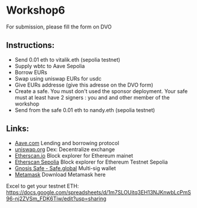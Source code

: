# Workshop6

For submission, please fill the form on DVO

## Instructions:

- Send 0.01 eth to vitalik.eth (sepolia testnet)
- Supply wbtc to Aave Sepolia
- Borrow EURs
- Swap using uniswap EURs for usdc
- Give EURs addresse (give this adresse on the DVO form)
- Create a safe. You must don't used the sponsor deployment. Your safe must at least have 2 signers : you and and other member of the workshop
- Send from the safe 0.01 eth to nandy.eth (sepolia testnet)

## Links:

- [Aave.com](https://aave.com/) Lending and borrowing protocol
- [uniswap.org](https://uniswap.org) Dex: Decentralize exchange
- [Etherscan.io](https://etherscan.io) Block explorer for Ethereum mainet
- [Etherscan Sepolia](https://sepolia.etherscan.io/) Block explorer for Ethereum Testnet Sepolia
- [Gnosis Safe - Safe.global](https://safe.global) Multi-sig wallet
- [Metamask](https://metamask.io/download/) Download Metamask here

Excel to get your testnet ETH: https://docs.google.com/spreadsheets/d/1m7SLOUitq3EH13NJKnwbLcPmS96-nj2ZVSm_FDK6Tiw/edit?usp=sharing
